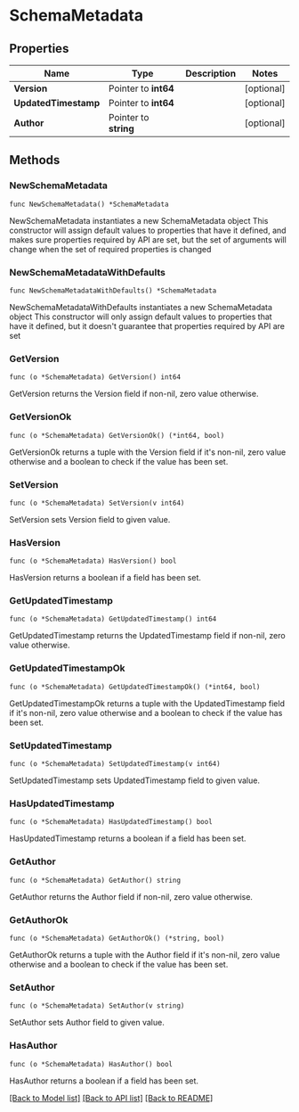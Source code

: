 # SchemaMetadata

## Properties

Name | Type | Description | Notes
------------ | ------------- | ------------- | -------------
**Version** | Pointer to **int64** |  | [optional] 
**UpdatedTimestamp** | Pointer to **int64** |  | [optional] 
**Author** | Pointer to **string** |  | [optional] 

## Methods

### NewSchemaMetadata

`func NewSchemaMetadata() *SchemaMetadata`

NewSchemaMetadata instantiates a new SchemaMetadata object
This constructor will assign default values to properties that have it defined,
and makes sure properties required by API are set, but the set of arguments
will change when the set of required properties is changed

### NewSchemaMetadataWithDefaults

`func NewSchemaMetadataWithDefaults() *SchemaMetadata`

NewSchemaMetadataWithDefaults instantiates a new SchemaMetadata object
This constructor will only assign default values to properties that have it defined,
but it doesn't guarantee that properties required by API are set

### GetVersion

`func (o *SchemaMetadata) GetVersion() int64`

GetVersion returns the Version field if non-nil, zero value otherwise.

### GetVersionOk

`func (o *SchemaMetadata) GetVersionOk() (*int64, bool)`

GetVersionOk returns a tuple with the Version field if it's non-nil, zero value otherwise
and a boolean to check if the value has been set.

### SetVersion

`func (o *SchemaMetadata) SetVersion(v int64)`

SetVersion sets Version field to given value.

### HasVersion

`func (o *SchemaMetadata) HasVersion() bool`

HasVersion returns a boolean if a field has been set.

### GetUpdatedTimestamp

`func (o *SchemaMetadata) GetUpdatedTimestamp() int64`

GetUpdatedTimestamp returns the UpdatedTimestamp field if non-nil, zero value otherwise.

### GetUpdatedTimestampOk

`func (o *SchemaMetadata) GetUpdatedTimestampOk() (*int64, bool)`

GetUpdatedTimestampOk returns a tuple with the UpdatedTimestamp field if it's non-nil, zero value otherwise
and a boolean to check if the value has been set.

### SetUpdatedTimestamp

`func (o *SchemaMetadata) SetUpdatedTimestamp(v int64)`

SetUpdatedTimestamp sets UpdatedTimestamp field to given value.

### HasUpdatedTimestamp

`func (o *SchemaMetadata) HasUpdatedTimestamp() bool`

HasUpdatedTimestamp returns a boolean if a field has been set.

### GetAuthor

`func (o *SchemaMetadata) GetAuthor() string`

GetAuthor returns the Author field if non-nil, zero value otherwise.

### GetAuthorOk

`func (o *SchemaMetadata) GetAuthorOk() (*string, bool)`

GetAuthorOk returns a tuple with the Author field if it's non-nil, zero value otherwise
and a boolean to check if the value has been set.

### SetAuthor

`func (o *SchemaMetadata) SetAuthor(v string)`

SetAuthor sets Author field to given value.

### HasAuthor

`func (o *SchemaMetadata) HasAuthor() bool`

HasAuthor returns a boolean if a field has been set.


[[Back to Model list]](../README.md#documentation-for-models) [[Back to API list]](../README.md#documentation-for-api-endpoints) [[Back to README]](../README.md)


